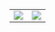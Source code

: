 <!-- https://github.com/anuraghazra/github-readme-stats -->
<table style="border:none!important;">
  <tr>
<td style="border:0;">
    <img src="https://github-readme-stats.vercel.app/api?username=HHUUYYLLEE&show_icons=true&theme=react&custom_title=Lê%20Bá%20Huy%27s%20Github%20Stats&bg_color=30,0F172A,581C87,0F172A,0F172A,581C87,0F172A,0F172A,0F172A&ring_color=00ff00&include_all_commits=true&icon_color=00ff00"/>
</td>
   
<td>
   <img src="https://github-readme-stats.vercel.app/api/top-langs/?username=HHUUYYLLEE&show_icons=true&theme=react&layout=pie"/>
</td>

 </tr>
</table>
